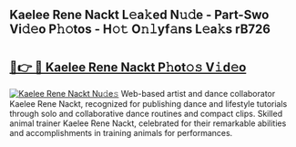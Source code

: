 ## Kaelee Rene Nackt L𝚎a𝚔ed N𝚞𝚍e - Part-Swo Vi𝚍𝚎o P𝚑𝚘tos - H𝚘𝚝 O𝚗𝚕yf𝚊ns L𝚎a𝚔s rB726

# <h2><a href="http://kf7978.oniu.top/?m=Kaelee+Rene+Nackt">🔗👉 🔴 Kaelee Rene Nackt P𝚑ot𝚘𝚜 V𝚒d𝚎o</a></h2>

[![Kaelee Rene Nackt Nu𝚍e𝚜](https://i.imgur.com/0qMVB7G.gif)](http://kf7978.oniu.top/?m=Kaelee+Rene+Nackt)
Web-based artist and dance collaborator Kaelee Rene Nackt, recognized for publishing dance and lifestyle tutorials through solo and collaborative dance routines and compact clips. Skilled animal trainer Kaelee Rene Nackt, celebrated for their remarkable abilities and accomplishments in training animals for performances.  
